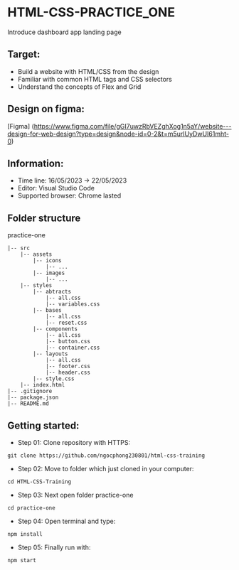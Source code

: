 # HTML-CSS-PRACTICE_ONE #
Introduce dashboard app landing page

## Target: ##
- Build a website with HTML/CSS from the design
- Familiar with common HTML tags and CSS selectors
- Understand the concepts of Flex and Grid
## Design on figma: ##
[Figma] (https://www.figma.com/file/gGI7uwzRbVEZghXog1n5aY/website---design-for-web-design?type=design&node-id=0-2&t=m5urIUyDwUI61mht-0)
## Information: ##
- Time line: 16/05/2023 -> 22/05/2023
- Editor: Visual Studio Code
- Supported browser: Chrome lasted
## Folder structure ##
practice-one
~~~
|-- src
    |-- assets
        |-- icons
            |-- ...
        |-- images
            |-- ...
    |-- styles
        |-- abtracts
            |-- all.css
            |-- variables.css
        |-- bases
            |-- all.css
            |-- reset.css
        |-- components
            |-- all.css
            |-- button.css
            |-- container.css
        |-- layouts
            |-- all.css
            |-- footer.css
            |-- header.css
        |-- style.css
    |-- index.html
|-- .gitignore
|-- package.json
|-- README.md
~~~
## Getting started:
- Step 01: Clone repository with HTTPS:
~~~
git clone https://github.com/ngocphong230801/html-css-training
~~~
- Step 02: Move to folder which just cloned in your computer:
~~~
cd HTML-CSS-Training
~~~
- Step 03: Next open folder practice-one
~~~
cd practice-one
~~~
- Step 04: Open terminal and type:
~~~
npm install
~~~
- Step 05: Finally run with:
~~~
npm start
~~~